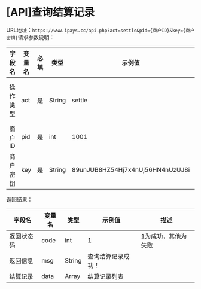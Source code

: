 # \[API]查询结算记录

URL地址：`https://www.ipays.cc/api.php?act=settle&pid={商户ID}&key={商户密钥}`请求参数说明：

| 字段名  | 变量名 | 必填 | 类型     | 示例值                              | 描述      |
| ---- | --- | -- | ------ | -------------------------------- | ------- |
| 操作类型 | act | 是  | String | settle                           | 此API固定值 |
| 商户ID | pid | 是  | int    | 1001                             | ​       |
| 商户密钥 | key | 是  | String | 89unJUB8HZ54Hj7x4nUj56HN4nUzUJ8i | ​       |

返回结果：

| 字段名   | 变量名  | 类型     | 示例值       | 描述         |
| ----- | ---- | ------ | --------- | ---------- |
| 返回状态码 | code | int    | 1         | 1为成功，其他为失败 |
| 返回信息  | msg  | String | 查询结算记录成功！ | ​          |
| 结算记录  | data | Array  | 结算记录列表    | ​          |
